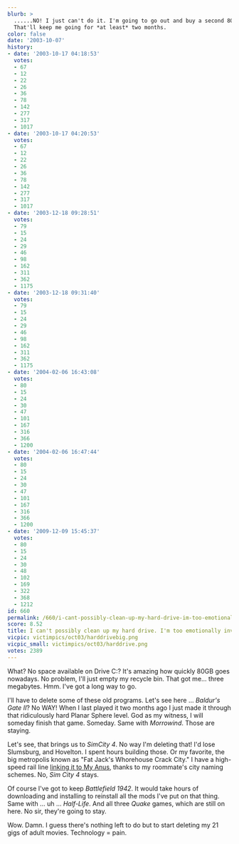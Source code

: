 ```yaml
---
blurb: >
  ......NO! I just can't do it. I'm going to go out and buy a second 80GB hard drive.
  That'll keep me going for *at least* two months.
color: false
date: '2003-10-07'
history:
- date: '2003-10-17 04:18:53'
  votes:
  - 67
  - 12
  - 22
  - 26
  - 36
  - 78
  - 142
  - 277
  - 317
  - 1017
- date: '2003-10-17 04:20:53'
  votes:
  - 67
  - 12
  - 22
  - 26
  - 36
  - 78
  - 142
  - 277
  - 317
  - 1017
- date: '2003-12-18 09:28:51'
  votes:
  - 79
  - 15
  - 24
  - 29
  - 46
  - 98
  - 162
  - 311
  - 362
  - 1175
- date: '2003-12-18 09:31:40'
  votes:
  - 79
  - 15
  - 24
  - 29
  - 46
  - 98
  - 162
  - 311
  - 362
  - 1175
- date: '2004-02-06 16:43:08'
  votes:
  - 80
  - 15
  - 24
  - 30
  - 47
  - 101
  - 167
  - 316
  - 366
  - 1200
- date: '2004-02-06 16:47:44'
  votes:
  - 80
  - 15
  - 24
  - 30
  - 47
  - 101
  - 167
  - 316
  - 366
  - 1200
- date: '2009-12-09 15:45:37'
  votes:
  - 80
  - 15
  - 24
  - 30
  - 48
  - 102
  - 169
  - 322
  - 368
  - 1212
id: 660
permalink: /660/i-cant-possibly-clean-up-my-hard-drive-im-too-emotionally-invested/
score: 8.52
title: I can't possibly clean up my hard drive. I'm too emotionally invested.
vicpic: victimpics/oct03/harddrivebig.png
vicpic_small: victimpics/oct03/harddrive.png
votes: 2389
---
```


What? No space available on Drive C:? It's amazing how quickly 80GB goes
nowadays. No problem, I'll just empty my recycle bin. That got me...
three megabytes. Hmm. I've got a long way to go.

I'll have to delete some of these old programs. Let's see here ...
*Baldur's Gate II*? No WAY! When I last played it two months ago I just
made it through that ridiculously hard Planar Sphere level. God as my
witness, I will someday finish that game. Someday. Same with
*Morrowind*. Those are staying.

Let's see, that brings us to *SimCity 4*. No way I'm deleting that! I'd
lose Slumsburg, and Hovelton. I spent hours building those. Or my
favorite, the big metropolis known as "Fat Jack's Whorehouse Crack
City." I have a high-speed rail line [linking it to My
Anus](@/victim/561.md), thanks to my roommate's city naming schemes.
No, *Sim City 4* stays.

Of course I've got to keep *Battlefield 1942*. It would take hours of
downloading and installing to reinstall all the mods I've put on that
thing. Same with ... uh ... *Half-Life*. And all three *Quake* games,
which are still on here. No sir, they're going to stay.

Wow. Damn. I guess there's nothing left to do but to start deleting my
21 gigs of adult movies. Technology = pain.